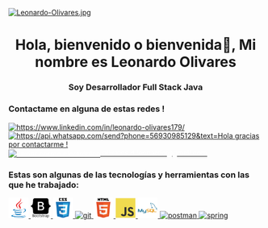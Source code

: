 [![Leonardo-Olivares.jpg](https://i.postimg.cc/fy4qHT6Z/Leonardo-Olivares.jpg)](https://postimg.cc/bDTRr8yF)
<h1 align="center">Hola, bienvenido o bienvenida👋, Mi nombre es Leonardo Olivares</h1>
<h3 align="center">Soy Desarrollador Full Stack Java</h3>

<h3 align="left">Contactame en alguna de estas redes !</h3>
<p align="left">
<a href="https://www.linkedin.com/in/leonardo-olivares179/" target="blank"><img align="center" src="https://raw.githubusercontent.com/rahuldkjain/github-profile-readme-generator/master/src/images/icons/Social/linked-in-alt.svg" alt="https://www.linkedin.com/in/leonardo-olivares179/" height="30" width="40" /></a>  
<a href="https://api.whatsapp.com/send?phone=56930985129&text=Hola gracias por contactarme !" target="blank"><img align="center" src="https://user-images.githubusercontent.com/5278464/234366290-e0fec985-338f-44e3-a028-aa3c00d74332.png" alt="https://api.whatsapp.com/send?phone=56930985129&text=Hola gracias por contactarme !" height="30" width="40" /></a>    
<a href="mailto:olivares.d.leonardo@gmail.com" target="_blank"><font color="white"><img align="center" src="https://user-images.githubusercontent.com/5278464/234367809-7e729afe-fa2e-4a53-9b4e-251b03fd69b8.png" alt="Enviar correo electrónico" height="30" width="40" />  olivares.d.leonardo@gmail.com</font></a>
</p>

<h3 align="left">Estas son algunas de las tecnologías y herramientas con las que he trabajado:</h3>
<p align="left"> <a href="https://www.java.com" target="_blank" rel="noreferrer"> <img src="https://raw.githubusercontent.com/devicons/devicon/master/icons/java/java-original.svg" alt="java" width="40" height="40"/>  <a href="https://getbootstrap.com" target="_blank" rel="noreferrer"> <img src="https://raw.githubusercontent.com/devicons/devicon/master/icons/bootstrap/bootstrap-plain-wordmark.svg" alt="bootstrap" width="40" height="40"/> </a> <a href="https://www.w3schools.com/css/" target="_blank" rel="noreferrer"> <img src="https://raw.githubusercontent.com/devicons/devicon/master/icons/css3/css3-original-wordmark.svg" alt="css3" width="40" height="40"/> </a> <a href="https://git-scm.com/" target="_blank" rel="noreferrer"> <img src="https://www.vectorlogo.zone/logos/git-scm/git-scm-icon.svg" alt="git" width="40" height="40"/> </a> <a href="https://www.w3.org/html/" target="_blank" rel="noreferrer"> <img src="https://raw.githubusercontent.com/devicons/devicon/master/icons/html5/html5-original-wordmark.svg" alt="html5" width="40" height="40"/> </a>  </a> <a href="https://developer.mozilla.org/en-US/docs/Web/JavaScript" target="_blank" rel="noreferrer"> <img src="https://raw.githubusercontent.com/devicons/devicon/master/icons/javascript/javascript-original.svg" alt="javascript" width="40" height="40"/> </a> <a href="https://www.mysql.com/" target="_blank" rel="noreferrer"> <img src="https://raw.githubusercontent.com/devicons/devicon/master/icons/mysql/mysql-original-wordmark.svg" alt="mysql" width="40" height="40"/> </a> <a href="https://postman.com" target="_blank" rel="noreferrer"> <img src="https://www.vectorlogo.zone/logos/getpostman/getpostman-icon.svg" alt="postman" width="40" height="40"/> </a> <a href="https://spring.io/" target="_blank" rel="noreferrer"> <img src="https://www.vectorlogo.zone/logos/springio/springio-icon.svg" alt="spring" width="40" height="40"/> </a> </p>
